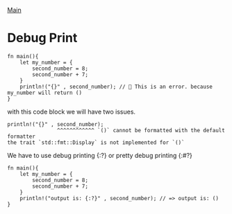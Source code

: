 [Main](./main.md)

# Debug Print

```
fn main(){
    let my_number = {
        second_number = 8;
        second_number + 7;
    }
    println!("{}" , second_number); // 🛑 This is an error. because my_number will return ()
}
```
with this code block we will have two issues.
```
println!("{}" , second_number); 
                ^^^^^^^^^^^^ `()` cannot be formatted with the default formatter
the trait `std::fmt::Display` is not implemented for `()`
```
We have to use debug printing {:?}
or pretty debug printing {:#?}

```
fn main(){
    let my_number = {
        second_number = 8;
        second_number + 7;
    } 
    println!("output is: {:?}" , second_number); // => output is: ()
}
```
